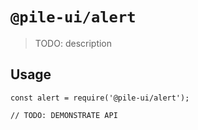 # `@pile-ui/alert`

> TODO: description

## Usage

```
const alert = require('@pile-ui/alert');

// TODO: DEMONSTRATE API
```
